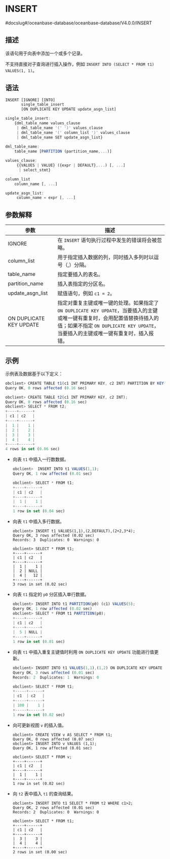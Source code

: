 INSERT 
===========================
#docslug#/oceanbase-database/oceanbase-database/V4.0.0/INSERT


描述 
-----------------------

该语句用于向表中添加一个或多个记录。

不支持直接对子查询进行插入操作，例如 `INSERT INTO (SELECT * FROM t1) VALUES(1, 1)`。

语法 
-----------------------

```javascript
INSERT [IGNORE] [INTO] 
       single_table_insert 
       [ON DUPLICATE KEY UPDATE update_asgn_list]

single_table_insert:
    {dml_table_name values_clause
     | dml_table_name '(' ')' values_clause
     | dml_table_name '(' column_list ')' values_clause
     | dml_table_name SET update_asgn_list}
     
dml_table_name:
    table_name [PARTITION (partition_name,...)]

values_clause:
     {{VALUES | VALUE} ({expr | DEFAULT},...) [, ...]
      | select_stmt}

column_list
    column_name [, ...]

update_asgn_list:
     column_name = expr [, ...]
```



参数解释 
-------------------------



|         **参数**          |                                                              **描述**                                                               |
|-------------------------|-----------------------------------------------------------------------------------------------------------------------------------|
| IGNORE                  | 在 `INSERT` 语句执行过程中发生的错误将会被忽略。                                                                                                     |
| column_list             | 用于指定插入数据的列，同时插入多列时以逗号（,）分隔。                                                                                                       |
| table_name              | 指定要插入的表名。                                                                                                                         |
| partition_name          | 插入表指定的分区名。                                                                                                                        |
| update_asgn_list        | 赋值语句，例如 `c1 = 2`。                                                                                                                 |
| ON DUPLICATE KEY UPDATE | 指定对重复主键或唯一键的处理。如果指定了 `ON DUPLICATE KEY UPDATE`，当要插入的主键或唯一键有重复时，会用配置值替换待插入的值；如果不指定 `ON DUPLICATE KEY UPDATE`，当要插入的主键或唯一键有重复时，插入报错。 |



示例 
-----------------------

示例表及数据基于以下定义：

```javascript
obclient> CREATE TABLE t1(c1 INT PRIMARY KEY, c2 INT) PARTITION BY KEY(c1) PARTITIONS 4;
Query OK, 0 rows affected (0.16 sec)

obclient> CREATE TABLE t2(c1 INT PRIMARY KEY, c2 INT);
Query OK, 0 rows affected (0.16 sec)
obclient> SELECT * FROM t2;
+----+------+
| c1 | c2   |
+----+------+
|  1 |    1 |
|  2 |    2 |
|  3 |    3 |
|  4 |    4 |
+----+------+
4 rows in set (0.06 sec)
```



* 向表 `t1` 中插入一行数数据。

  ```javascript
  obclient>  INSERT INTO t1 VALUES(1,1);
  Query OK, 1 row affected (0.01 sec)
  
  obclient> SELECT * FROM t1;
  +----+------+
  | c1 | c2   |
  +----+------+
  |  1 |    1 |
  +----+------+
  1 row in set (0.04 sec)
  ```

  

* 向表 `t1` 中插入多行数据。

  ```unknow
  obclient> INSERT t1 VALUES(1,1),(2,DEFAULT),(2+2,3*4);
  Query OK, 3 rows affected (0.02 sec)
  Records: 3  Duplicates: 0  Warnings: 0
  
  obclient> SELECT * FROM t1;
  +----+------+
  | c1 | c2   |
  +----+------+
  |  1 |    1 |
  |  2 | NULL |
  |  4 |   12 |
  +----+------+
  3 rows in set (0.02 sec)
  ```

  

* 向表 `t1` 指定的 `p0` 分区插入单行数据。

  ```javascript
  obclient> INSERT INTO t1 PARTITION(p0) (c1) VALUES(5);
  Query OK, 1 row affected (0.02 sec)
  obclient> SELECT * FROM t1 PARTITION(p0);
  +----+------+
  | c1 | c2   |
  +----+------+
  |  5 | NULL |
  +----+------+
  1 row in set (0.01 sec)
  ```

  

* 向表 `t1` 中插入重复主键值时利用 `ON DUPLICATE KEY UPDATE` 功能进行值更新。

  ```javascript
  obclient> INSERT INTO t1 VALUES(1,1),(1,2) ON DUPLICATE KEY UPDATE c1=100;
  Query OK, 3 rows affected (0.01 sec)
  Records: 2  Duplicates: 1  Warnings: 0
  
  obclient> SELECT * FROM t1;
  +-----+------+
  | c1  | c2   |
  +-----+------+
  | 100 |    1 |
  +-----+------+
  1 row in set (0.02 sec)
  ```

  

* 向可更新视图 `v` 的插入值。

  ```unknow
  obclient> CREATE VIEW v AS SELECT * FROM t1;
  Query OK, 0 rows affected (0.07 sec)
  obclient> INSERT INTO v VALUES (1,1);
  Query OK, 1 row affected (0.01 sec)
  
  obclient> SELECT * FROM v;
  +----+------+
  | c1 | c2   |
  +----+------+
  |  1 |    1 |
  +----+------+
  1 row in set (0.02 sec)
  ```

  

* 向 `t2` 表中插入 `t1` 的查询结果。

  ```unknow
  obclient> INSERT INTO t1 SELECT * FROM t2 WHERE c1>2;
  Query OK, 2 rows affected (0.01 sec)
  Records: 2  Duplicates: 0  Warnings: 0
  
  obclient> SELECT * FROM t1;
  +----+------+
  | c1 | c2   |
  +----+------+
  |  3 |    3 |
  |  4 |    4 |
  +----+------+
  2 rows in set (0.00 sec)
  ```

  



